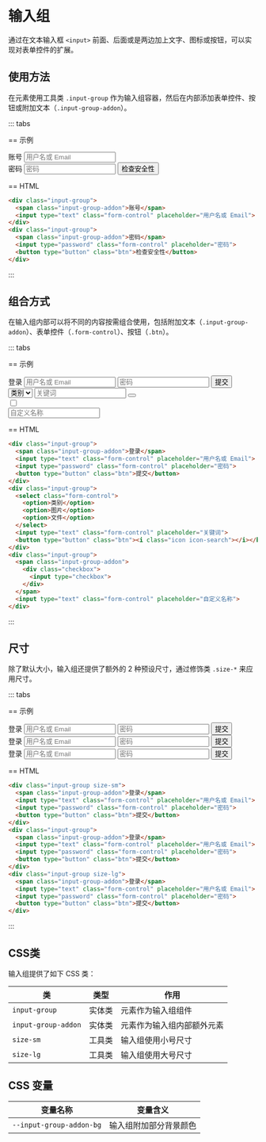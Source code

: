 # 输入组

通过在文本输入框 `<input>` 前面、后面或是两边加上文字、图标或按钮，可以实现对表单控件的扩展。

## 使用方法

在元素使用工具类 `.input-group` 作为输入组容器，然后在内部添加表单控件、按钮或附加文本（`.input-group-addon`）。

::: tabs

== 示例

<Example class="col gap-4">
  <div class="input-group">
    <span class="input-group-addon">账号</span>
    <input type="text" class="form-control" placeholder="用户名或 Email">
  </div>
  <div class="input-group">
    <span class="input-group-addon">密码</span>
    <input type="password" class="form-control" placeholder="密码">
    <button type="button" class="btn">检查安全性</button>
  </div>
</Example>

== HTML

```html
<div class="input-group">
  <span class="input-group-addon">账号</span>
  <input type="text" class="form-control" placeholder="用户名或 Email">
</div>
<div class="input-group">
  <span class="input-group-addon">密码</span>
  <input type="password" class="form-control" placeholder="密码">
  <button type="button" class="btn">检查安全性</button>
</div>
```

:::

## 组合方式

在输入组内部可以将不同的内容按需组合使用，包括附加文本（`.input-group-addon`）、表单控件（`.form-control`）、按钮（`.btn`）。

::: tabs

== 示例

<Example class="col gap-4">
  <div class="input-group">
    <span class="input-group-addon">登录</span>
    <input type="text" class="form-control" placeholder="用户名或 Email">
    <input type="password" class="form-control" placeholder="密码">
    <button type="button" class="btn">提交</button>
  </div>
  <div class="input-group">
    <select class="form-control w-20">
      <option>类别</option>
      <option>图片</option>
      <option>文件</option>
    </select>
    <input type="text" class="form-control" placeholder="关键词">
    <button type="button" class="btn"><i class="icon icon-search"></i></button>
  </div>
  <div class="input-group">
    <span class="input-group-addon">
      <div class="checkbox">
        <input type="checkbox">
      </div>
    </span>
    <input type="text" class="form-control" placeholder="自定义名称">
  </div>
</Example>

== HTML

```html
<div class="input-group">
  <span class="input-group-addon">登录</span>
  <input type="text" class="form-control" placeholder="用户名或 Email">
  <input type="password" class="form-control" placeholder="密码">
  <button type="button" class="btn">提交</button>
</div>
<div class="input-group">
  <select class="form-control">
    <option>类别</option>
    <option>图片</option>
    <option>文件</option>
  </select>
  <input type="text" class="form-control" placeholder="关键词">
  <button type="button" class="btn"><i class="icon icon-search"></i></button>
</div>
<div class="input-group">
  <span class="input-group-addon">
    <div class="checkbox">
      <input type="checkbox">
    </div>
  </span>
  <input type="text" class="form-control" placeholder="自定义名称">
</div>
```

:::

## 尺寸

除了默认大小，输入组还提供了额外的 2 种预设尺寸，通过修饰类 `.size-*` 来应用尺寸。

::: tabs

== 示例

<Example class="flex flex-wrap gap-4">
  <div class="input-group size-sm">
    <span class="input-group-addon">登录</span>
    <input type="text" class="form-control" placeholder="用户名或 Email">
    <input type="password" class="form-control" placeholder="密码">
    <button type="button" class="btn">提交</button>
  </div>
  <div class="input-group">
    <span class="input-group-addon">登录</span>
    <input type="text" class="form-control" placeholder="用户名或 Email">
    <input type="password" class="form-control" placeholder="密码">
    <button type="button" class="btn">提交</button>
  </div>
  <div class="input-group size-lg">
    <span class="input-group-addon">登录</span>
    <input type="text" class="form-control" placeholder="用户名或 Email">
    <input type="password" class="form-control" placeholder="密码">
    <button type="button" class="btn">提交</button>
  </div>
</Example>

== HTML

```html
<div class="input-group size-sm">
  <span class="input-group-addon">登录</span>
  <input type="text" class="form-control" placeholder="用户名或 Email">
  <input type="password" class="form-control" placeholder="密码">
  <button type="button" class="btn">提交</button>
</div>
<div class="input-group">
  <span class="input-group-addon">登录</span>
  <input type="text" class="form-control" placeholder="用户名或 Email">
  <input type="password" class="form-control" placeholder="密码">
  <button type="button" class="btn">提交</button>
</div>
<div class="input-group size-lg">
  <span class="input-group-addon">登录</span>
  <input type="text" class="form-control" placeholder="用户名或 Email">
  <input type="password" class="form-control" placeholder="密码">
  <button type="button" class="btn">提交</button>
</div>
```

:::

## CSS类

输入组提供了如下 CSS 类：

| 类        | 类型           | 作用  |
| ------------- |:-------------:| ----- |
| `input-group`      | 实体类 | 元素作为输入组组件 |
| `input-group-addon`      | 实体类 | 元素作为输入组内部额外元素 |
| `size-sm`      | 工具类      |   输入组使用小号尺寸 |
| `size-lg`      | 工具类      |   输入组使用大号尺寸 |

## CSS 变量

| 变量名称 | 变量含义 |
| -------- | -------- |
| `--input-group-addon-bg`    | 输入组附加部分背景颜色 |
